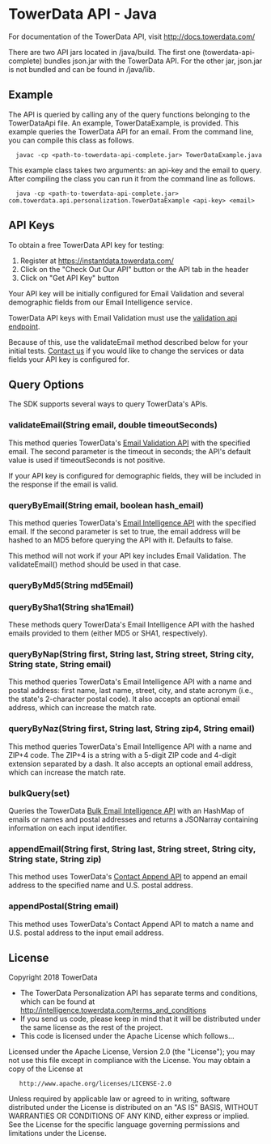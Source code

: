 TowerData API - Java
====================================

For documentation of the TowerData API, visit 
http://docs.towerdata.com/

There are two API jars located in /java/build. The first one
(towerdata-api-complete) bundles json.jar with the TowerData API.
For the other jar, json.jar is not bundled and can be found in /java/lib.

Example
-------

The API is queried by calling any of the query functions belonging
to the TowerDataApi file. An example, TowerDataExample, is
provided. This example queries the TowerData API for an
email. From the command line, you can compile this class as follows.

      javac -cp <path-to-towerdata-api-complete.jar> TowerDataExample.java

This example class takes two arguments: an api-key and the email to query.
After compiling the class you can run it from the command line as follows.

      java -cp <path-to-towerdata-api-complete.jar> com.towerdata.api.personalization.TowerDataExample <api-key> <email>

API Keys
--------

To obtain a free TowerData API key for testing:

1. Register at https://instantdata.towerdata.com/
2. Click on the "Check Out Our API" button or the API tab in the header
3. Click on "Get API Key" button

Your API key will be initially configured for Email Validation and several 
demographic fields from our Email Intelligence service. 

TowerData API keys with Email Validation must use the [validation
api endpoint](http://docs.towerdata.com/#validation-api-endpoint).

Because of this, use the validateEmail method described below for
your initial tests. [Contact us](https://www.towerdata.com/contact-towerdata)
if you would like to change the services or data fields your API key
is configured for.

Query Options
-------------
The SDK supports several ways to query TowerData's APIs.

### validateEmail(String email, double timeoutSeconds)

This method queries TowerData's [Email Validation API](http://docs.towerdata.com/#email-validation-introduction) with the specified email.
The second parameter is the timeout in seconds; the API's default value is used if timeoutSeconds is not positive.

If your API key is configured for demographic fields, they will be included in the response if the email is valid.

### queryByEmail(String email, boolean hash_email)

This method queries TowerData's [Email Intelligence API](http://docs.towerdata.com/#email-intelligence-introduction) with the specified email. If the second parameter is set to true, the email address will be hashed to an MD5 before querying the API with it. Defaults to false.

This method will not work if your API key includes Email Validation. The validateEmail() method should be used in that case.

### queryByMd5(String md5Email)
### queryBySha1(String sha1Email)

These methods query TowerData's Email Intelligence API with the hashed emails provided to them (either MD5 or SHA1, respectively). 

### queryByNap(String first, String last, String street, String city, String state, String email)

This method queries TowerData's Email Intelligence API with a name and postal address: first name, last name, street, city, and state acronym (i.e., the state's 2-character postal code). It also accepts an optional email address, which can increase the match rate.

### queryByNaz(String first, String last, String zip4, String email)

This method queries TowerData's Email Intelligence API with a name and ZIP+4 code. The ZIP+4 is a string with a 5-digit ZIP code and 4-digit extension separated by a dash. It also accepts an optional email address, which can increase the match rate.

### bulkQuery(set)

Queries the TowerData [Bulk Email Intelligence API](http://docs.towerdata.com/#bulk-email-intelligence-introduction) with an HashMap of emails or names and postal addresses and returns a JSONarray containing information on each input identifier.

### appendEmail(String first, String last, String street, String city, String state, String zip)

This method uses TowerData's [Contact Append API](http://docs.towerdata.com/#contact-append-introduction) to append an email address to the specified name and U.S. postal address.

### appendPostal(String email)

This method uses TowerData's Contact Append API to match a name and U.S. postal address to the input email address.

License
-------
Copyright 2018 TowerData

* The TowerData Personalization API has separate terms and conditions, which can
  be found at http://intelligence.towerdata.com/terms_and_conditions
* If you send us code, please keep in mind that it will be distributed under
  the same license as the rest of the project.
* This code is licensed under the Apache License which follows...

Licensed under the Apache License, Version 2.0 (the "License");
you may not use this file except in compliance with the License.
You may obtain a copy of the License at

       http://www.apache.org/licenses/LICENSE-2.0

Unless required by applicable law or agreed to in writing, software
distributed under the License is distributed on an "AS IS" BASIS,
WITHOUT WARRANTIES OR CONDITIONS OF ANY KIND, either express or implied.
See the License for the specific language governing permissions and
limitations under the License.
